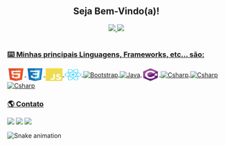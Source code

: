 <div align="center">
<h2> Seja Bem-Vindo(a)! </h2>
</div>

<div align="center">
  <a href="https://github.com/luizfre">
  <img height="180em" src="https://github-readme-stats.vercel.app/api?username=luizfre&show_icons=true&theme=dracula&include_all_commits=true&count_private=true"/>
  <img height="180em" src="https://github-readme-stats.vercel.app/api/top-langs/?username=luizfre&layout=compact&langs_count=7&theme=dracula"/>
</div>

<div style="display: inline_block"><br>
  
  <h3> ⌨️ Minhas principais Linguagens, Frameworks, etc... são: </h3>

  <img align="center" alt="HTML" height="30" width="40" src="https://raw.githubusercontent.com/devicons/devicon/master/icons/html5/html5-original.svg">
   <img align="center" alt="CSS" height="30" width="40" src="https://raw.githubusercontent.com/devicons/devicon/master/icons/css3/css3-original.svg">
  <img align="center" alt="Js" height="30" width="40" src="https://raw.githubusercontent.com/devicons/devicon/master/icons/javascript/javascript-plain.svg">
  <img align="center" alt="React" height="30" width="40" src="https://raw.githubusercontent.com/devicons/devicon/master/icons/react/react-original.svg">
  <img align="center" alt="Bootstrap" height="30" width="40" src="https://cdn.jsdelivr.net/gh/devicons/devicon/icons/bootstrap/bootstrap-plain.svg">
  <img align="center" alt="Java" height="30" width="40" src="https://cdn.jsdelivr.net/gh/devicons/devicon/icons/java/java-original-wordmark.svg">
  <img align="center" alt="Csharp" height="30" width="40" src="https://raw.githubusercontent.com/devicons/devicon/master/icons/csharp/csharp-original.svg">
  <img align="center" alt="Csharp" height="30" width="40" src="https://cdn.jsdelivr.net/gh/devicons/devicon/icons/mysql/mysql-original.svg">
  <img align="center" alt="Csharp" height="30" width="40" src="https://cdn.jsdelivr.net/gh/devicons/devicon/icons/nodejs/nodejs-original-wordmark.svg">
  <img align="center" alt="Csharp" height="30" width="40" src="https://cdn.jsdelivr.net/gh/devicons/devicon/icons/mongodb/mongodb-original-wordmark.svg">
  

  
</div>
  

 
<div> 
  
  <h3> 🌎 Contato </h3>
 
 <a href="https://discord.gg/luiz_#6430" target="_blank"><img src="https://img.shields.io/badge/Discord-7289DA?style=for-the-badge&logo=discord&logoColor=white" target="_blank"></a> 
  <a href = "mailto:lhfreitas52@gmail.com"><img src="https://img.shields.io/badge/-Gmail-%23333?style=for-the-badge&logo=gmail&logoColor=white" target="_blank"></a>
  <a href="https://www.linkedin.com/in/luiz-freitas-28995322a/" target="_blank"><img src="https://img.shields.io/badge/-LinkedIn-%230077B5?style=for-the-badge&logo=linkedin&logoColor=white" target="_blank"></a> 
 
  ![Snake animation](https://github.com/luizfre/luizfre/blob/output/github-contribution-grid-snake.svg)
 
</div>
